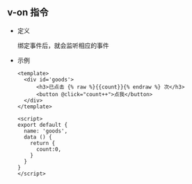 ## v-on 指令

- 定义

  绑定事件后，就会监听相应的事件

- 示例

  ```vue
  <template>
    <div id='goods'>
        <h3>已点击 {% raw %}{{count}}{% endraw %} 次</h3>
        <button @click="count++">点我</button>
    </div>
  </template>
  
  <script>
  export default {
    name: 'goods',
    data () {
      return {
        count:0,
      }
    }
  }
  </script>
  ```

  